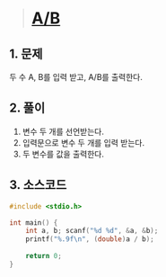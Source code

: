 > # [A/B](https://www.acmicpc.net/problem/1000)
        
## 1. 문제
   두 수 A, B를 입력 받고, A/B를 출력한다.

## 2. 풀이

1. 변수 두 개를 선언받는다.
2. 입력문으로 변수 두 개를 입력 받는다.
3. 두 변수를  값을 출력한다.

## 3. 소스코드 
```c
#include <stdio.h>

int main() {
	int a, b; scanf("%d %d", &a, &b);
	printf("%.9f\n", (double)a / b);
	
	return 0;
}
```
